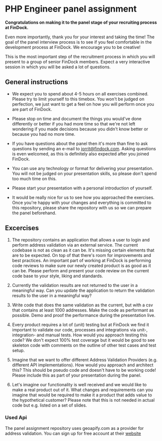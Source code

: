 # PHP Engineer panel assignment

**Congratulations on making it to the panel stage of your recruiting process at
FinDock.**

Even more importantly, thank you for your interest and taking the time! The goal of the panel interview process is to see if you feel comfortable in the development process at FinDock. We encourage you to be creative!

This is the most important step of the recruitment process in which you will present to a group of senior FinDock members. Expect a very interactive session in which you will be asked a lot of questions.

## General instructions
- We expect you to spend about 4-5 hours on all exercises combined. Please try to
limit yourself to this timebox. You won't be judged on perfection, we just want to get a feel on how you will perform once you are part of FinDock.

- Please stop on time and document the things you would've done differently or
better if you had more time so that we're not left wondering if you made decisions
because you didn't know better or because you had no more time.

- If you have questions about the panel then it's more than fine to ask questions by
sending an e-mail to jorrit@findock.com. Asking questions is even welcomed, as
this is definitely also expected after you joined FinDock.

- You can use any technology or format for delivering your presentation. You will not be judged on your presentation skills, so please don't spend too much time on this.

- Please start your presentation with a personal introduction of yourself.

- It would be really nice for us to see how you approached the exercises. Once you're happy with your changes and everything is committed to this repository, please share the repository with us so we can prepare the panel beforehand.

## Excercises

1. The repository contains an application that allows a user to login and perform address validation via an external service. The current codebase is not as clean as it can be. It's missing certain elements that are to be expected. On top of that there's room for improvements and best practices. An important part of working at FinDock is performing code reviews to make sure our newly created product is as good as it can be. Please perform and present your code review on the current code base to your style, liking and standards.

2. Currently the validation results are not returned to the user in a meaningful way. Can you update the application to return the validation results to the user in a meaningful way?

3. Write code that does the same validation as the current, but with a csv that contains at least 1000 addresses. Make the code as performant as possible. Demo and proof the performance during the presentation live.

4. Every product requires a lot of (unit) testing but at FinDock we find it important
to validate our code, processes and integrations via unit-, integration- and manual tests. How would you approach testing this code? We don't expect 100% test coverage but it would be good to see skeleton code with comments on the outline of other test cases and test setup.

5. Imagine that we want to offer different Address Validation Providers (e.g. different API implementations). How would you approach and architect this? This should be pseudo code and doesn't have to be working code! Please include this as part of your presentation during the panel.

6. Let's imagine our functionality is well received and we would like to make a real product out of it. What changes and requirements can you imagine that would be required to make it a product that adds value to the hypothetical customer? Please note that this is not needed in actual code but e.g. listed on a set of slides.


### Used Api

The panel assignment repository uses geoapify.com as a provider for address validation. You can sign up for free account at their [website](https://www.geoapify.com/)